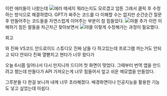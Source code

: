 
이런 에러들이 나왔는데
![에러 메세지](https://github.com/user-attachments/assets/71fb7151-d622-4cb5-a700-21f6f91f924c)
뭐라는지도 모르겠고 암튼 그래서 클릭 후 수정하는 방식으로 해결하였다.
GPT가 짜주는 코드를 다 이해할 수는 없지만 순간순간 질문 후 만들어주는 코드들을 자연스럽게 이어주는 부분이 참 힘들었다.
![야믈 추가](https://github.com/user-attachments/assets/caf317b4-c46c-4d0b-b439-63a6dac026dd)
이런 이해하기 힘든 말들을 차근차근 찾아보면서 
![야믈](https://github.com/user-attachments/assets/d1df19e6-a61f-4f39-b257-3a8dcee0d4de)
이렇게 수정해가는 과정이 필요했다.




회고

와 진짜 VS코드 안드로이드 스튜디오 진짜 남들 다 하고있는데 프로그램 까는거도 안되고 되다 안되다 진짜 열뻗치고 현타가 너무 왔다가

오늘 6시쯤 일어나서 다시 만지니까 드디어 첫 화면이 떳었다. 그때부터 번역 앱을 만드려고 했는데 만들다가 API 가져오는게 너무 힘들어서 엎고 쉬운 메모앱을 만들었다.

그루분들 다 한걸 보니까 내께 너무 초라해졌다. 배경화면이나 인공지능을 활용한 기능도 넣고 싶었는데 아쉽다. 
